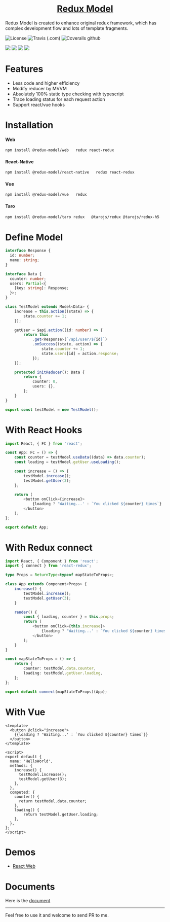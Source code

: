 <h1 align="center">
  <a href="https://redux-model.github.io/redux-model">
    Redux Model
  </a>
</h1>

Redux Model is created to enhance original redux framework, which has complex development flow and lots of template fragments.

![License](https://img.shields.io/github/license/redux-model/redux-model?color=blue)
![Travis (.com)](https://img.shields.io/travis/com/redux-model/redux-model)
![Coveralls github](https://img.shields.io/coveralls/github/redux-model/redux-model)

[![](https://img.shields.io/npm/dt/@redux-model/web.svg?label=@redux-model/web)](https://www.npmjs.com/package/@redux-model/web)
[![](https://img.shields.io/npm/dt/@redux-model/react-native.svg?label=@redux-model/react-native)](https://www.npmjs.com/package/@redux-model/react-native)
[![](https://img.shields.io/npm/dt/@redux-model/taro.svg?label=@redux-model/taro)](https://www.npmjs.com/package/@redux-model/taro)
[![](https://img.shields.io/npm/dt/@redux-model/vue.svg?label=@redux-model/vue)](https://www.npmjs.com/package/@redux-model/vue)


# Features

* Less code and higher efficiency
* Modify reducer by MVVM
* Absolutely 100% static type checking with typescript
* Trace loading status for each request action
* Support react/vue hooks

# Installation

#### Web
```bash
npm install @redux-model/web   redux react-redux
```

#### React-Native

```bash
npm install @redux-model/react-native   redux react-redux
```

#### Vue

```bash
npm install @redux-model/vue   redux
```


#### Taro
```bash
npm install @redux-model/taro redux   @tarojs/redux @tarojs/redux-h5
```

# Define Model
```typescript
interface Response {
  id: number;
  name: string;
}

interface Data {
  counter: number;
  users: Partial<{
    [key: string]: Response;
  }>;
}

class TestModel extends Model<Data> {
    increase = this.action((state) => {
        state.counter += 1;
    });

    getUser = $api.action((id: number) => {
        return this
            .get<Response>(`/api/user/${id}`)
            .onSuccess((state, action) => {
                state.counter += 1;
                state.users[id] = action.response;
            });
    });

    protected initReducer(): Data {
        return {
            counter: 0,
            users: {},
        };
    }
}

export const testModel = new TestModel();
```

# With React Hooks
```typescript jsx
import React, { FC } from 'react';

const App: FC = () => {
    const counter = testModel.useData((data) => data.counter);
    const loading = testModel.getUser.useLoading();

    const increase = () => {
        testModel.increase();
        testModel.getUser(3);
    };

    return (
        <button onClick={increase}>
            {loading ? 'Waiting...' : `You clicked ${counter} times`}
        </button>
    );
};

export default App;
```

# With Redux connect
```typescript jsx
import React, { Component } from 'react';
import { connect } from 'react-redux';

type Props = ReturnType<typeof mapStateToProps>;

class App extends Component<Props> {
    increase() {
        testModel.increase();
        testModel.getUser(3);
    }

    render() {
        const { loading, counter } = this.props;
        return (
            <button onClick={this.increase}>
                {loading ? 'Waiting...' : `You clicked ${counter} times`}
            </button>
        );
    }
}

const mapStateToProps = () => {
    return {
        counter: testModel.data.counter,
        loading: testModel.getUser.loading,
    };
};

export default connect(mapStateToProps)(App);
```

# With Vue
```vue
<template>
  <button @click="increase">
    {{loading ? 'Waiting...' : `You clicked ${counter} times`}}
  </button>
</template>

<script>
export default {
  name: 'HelloWorld',
  methods: {
    increase() {
      testModel.increase();
      testModel.getUser(3);
    },
  },
  computed: {
    counter() {
      return testModel.data.counter;
    },
    loading() {
        return testModel.getUser.loading;
    },
  },
};
</script>
```

# Demos

* [React Web](https://github.com/redux-model/redux-model-web-demo)

# Documents

Here is the [document](https://redux-model.github.io/redux-model)

---------------------

Feel free to use it and welcome to send PR to me.
